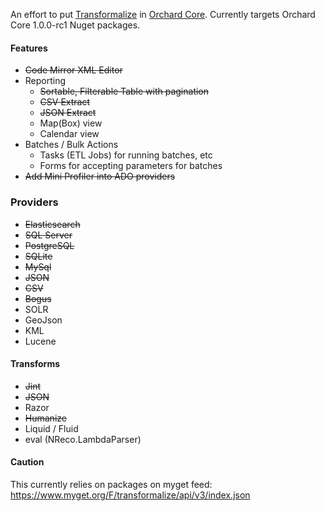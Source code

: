 An effort to put [Transformalize](https://github.com/dalenewman/Transformalize) 
in [Orchard Core](https://github.com/OrchardCMS/OrchardCore).  Currently targets 
Orchard Core 1.0.0-rc1 Nuget packages.

#### Features
- <strike>Code Mirror XML Editor</strike>
- Reporting
   - <strike>Sortable, Filterable Table with pagination</strike>
   - <strike>CSV Extract</strike>
   - <strike>JSON Extract</strike>
   - Map(Box) view
   - Calendar view
- Batches / Bulk Actions
  - Tasks (ETL Jobs) for running batches, etc
  - Forms for accepting parameters for batches
- <strike>Add Mini Profiler into ADO providers</strike>

### Providers
- <strike>Elasticsearch</strike>
- <strike>SQL Server</strike>
- <strike>PostgreSQL</strike>
- <strike>SQLite</strike>
- <strike>MySql</strike>
- <strike>JSON</strike>
- <strike>CSV</strike>
- <strike>Bogus</strike>
- SOLR
- GeoJson
- KML
- Lucene

#### Transforms
- <strike>Jint</strike>
- <strike>JSON</strike>
- Razor
- <strike>Humanize</strike>
- Liquid / Fluid
- eval (NReco.LambdaParser)

#### Caution
This currently relies on packages on myget feed: 
https://www.myget.org/F/transformalize/api/v3/index.json
